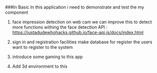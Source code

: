 ###In Basic In this application i need to demonstrate and test the my component


1. face impression detection on web cam 
    we can improve this to detect more functions withing the face detection 
    API : https://justadudewhohacks.github.io/face-api.js/docs/index.html 

2. sign in and registration facilities
    make database for register the users want to register to the system 
3. introduce some gaming to this app
4. Add 3d environment to this

